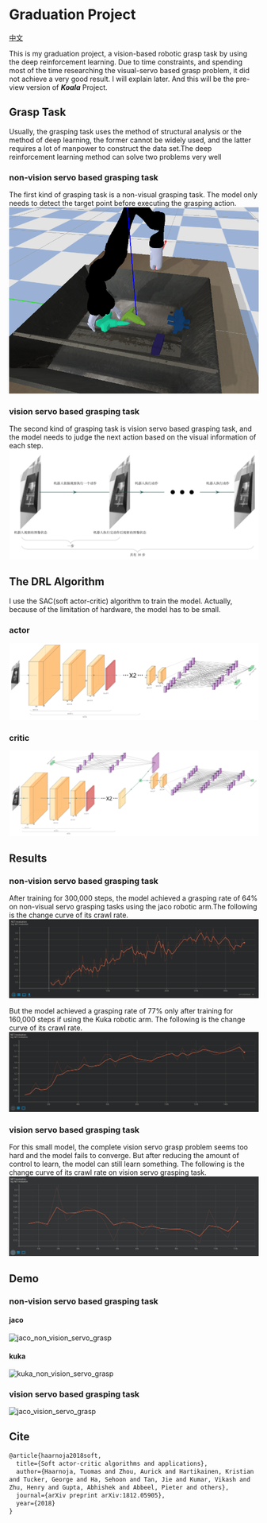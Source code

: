 # Graduation Project

[中文](./README-ZH.md)

This is my graduation project, a vision-based robotic grasp task by using the deep reinforcement learning.
Due to time constraints, and spending most of the time researching the visual-servo based grasp problem, it did not achieve a very good result. I will explain later. And this will be the pre-view version of ***Koala*** Project.

## Grasp Task
Usually, the grasping task uses the method of structural analysis or the method of deep learning, the former cannot be widely used, and the latter requires a lot of manpower to construct the data set.The deep reinforcement learning method can solve two problems very well

### non-vision servo based grasping task
The first kind of grasping task is a non-visual grasping task. The model only needs to detect the target point before executing the grasping action.
![non-vision_servo_based_grasp_task](./Doc/Picture/non-vision_servo_based_grasp_task.png)

### vision servo based grasping task
The second kind of grasping task is vision servo based grasping task, and the model needs to judge the next action based on the visual information of each step.
![vision_servo_based_grasp_task](./Doc/Picture/vision_servo_based_grasp_task.png)

## The DRL Algorithm
I use the SAC(soft actor-critic) algorithm to train the model. Actually, because of the limitation of hardware, the model has to be small. 
### actor
![actor](./Doc/Picture/SAC_Actor.png)
### critic
![critic](./Doc/Picture/SAC_Critic.png)

## Results
### non-vision servo based grasping task

After training for 300,000 steps, the model achieved a grasping rate of 64% on non-visual servo grasping tasks using the jaco robotic arm.The following is the change curve of its crawl rate.
![jaco_non_vision_servo_grasping_rate](./Doc/Picture/jaco_non_vision_servo_grasping_rate.png)

But the model achieved a grasping rate of 77% only after training for 160,000 steps if using the Kuka robotic arm. The following is the change curve of its crawl rate.
![kuka_non_vision_servo_grasping_rate](./Doc/Picture/kuka_non_vision_servo_grasping_rate.png)

### vision servo based grasping task

For this small model, the complete vision servo grasp problem seems too hard and the model fails to converge. But after reducing the amount of control to learn, the model can still learn something. The following is the change curve of its crawl rate on vision servo grasping task.
![jaco_half_vision_servo_grasping_rate](./Doc/Picture/jaco_half_vision_servo_grasping_rate.png)

## Demo
### non-vision servo based grasping task
#### jaco
![jaco_non_vision_servo_grasp](./Doc/Picture/jaco_non_vision_servo_grasp.gif)

#### kuka
![kuka_non_vision_servo_grasp](./Doc/Picture/kuka_non_vision_servo_grasp.gif)

### vision servo based grasping task
![jaco_vision_servo_grasp](./Doc/Picture/jaco_half_vision_servo_grasp.gif)


## Cite
```
@article{haarnoja2018soft,
  title={Soft actor-critic algorithms and applications},
  author={Haarnoja, Tuomas and Zhou, Aurick and Hartikainen, Kristian and Tucker, George and Ha, Sehoon and Tan, Jie and Kumar, Vikash and Zhu, Henry and Gupta, Abhishek and Abbeel, Pieter and others},
  journal={arXiv preprint arXiv:1812.05905},
  year={2018}
}
```